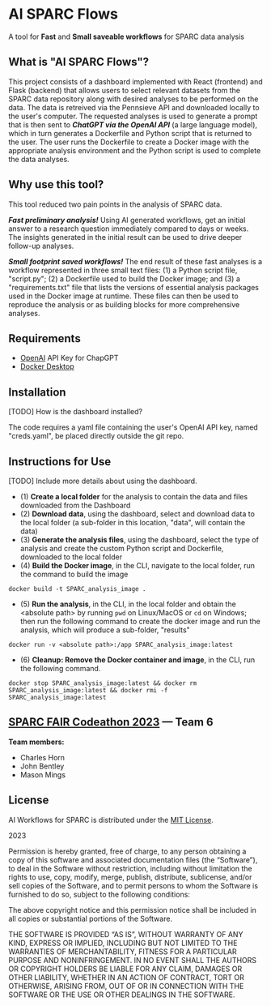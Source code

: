# AI SPARC Flows
A tool for **Fast** and **Small saveable workflows** for SPARC data analysis

## What is "AI SPARC Flows"?
This project consists of a dashboard implemented with React (frontend) and Flask (backend) that allows users to select relevant datasets from the SPARC data repository along with desired analyses to be performed on the data. The data is retreived via the Pennsieve API and downloaded locally to the user's computer. The requested analyses is used to generate a prompt that is then sent to ***ChatGPT via the OpenAI API*** (a large language model), which in turn generates a Dockerfile and Python script that is returned to the user. The user runs the Dockerfile to create a Docker image with the appropriate analysis environment and the Python script is used to complete the data analyses.

## Why use this tool? 
This tool reduced two pain points in the analysis of SPARC data.

***Fast preliminary analysis!*** Using AI generated workflows, get an initial answer to a research question immediately compared to days or weeks. The insights generated in the initial result can be used to drive deeper follow-up analyses.

***Small footprint saved workflows!*** The end result of these fast analyses is a workflow represented in three small text files: (1) a Python script file, "script.py"; (2) a Dockerfile used to build the Docker image; and (3) a "requirements.txt" file that lists the versions of essential analysis packages used in the Docker image at runtime. These files can then be used to reproduce the analysis or as building blocks for more comprehensive analyses.

## Requirements
* [OpenAI](https://openai.com/) API Key for ChapGPT
* [Docker Desktop](https://www.docker.com/products/docker-desktop/)

## Installation
[TODO] How is the dashboard installed?

The code requires a yaml file containing the user's OpenAI API key, named "creds.yaml", be placed directly outside the git repo.

## Instructions for Use
[TODO] Include more details about using the dashboard.

* (1) **Create a local folder** for the analysis to contain the data and files downloaded from the Dashboard
* (2) **Download data**, using the dashboard, select and download data to the local folder (a sub-folder in this location, "data", will contain the data)
* (3) **Generate the analysis files**, using the dashboard, select the type of analysis and create the custom Python script and Dockerfile, downloaded to the local folder
* (4) **Build the Docker image**, in the CLI, navigate to the local folder, run the command to build the image
```
docker build -t SPARC_analysis_image .
```
* (5) **Run the analysis**, in the CLI, in the local folder and obtain the \<absolute path\> by running `pwd` on Linux/MacOS or `cd` on Windows; then run the following command to create the docker image and run the analysis, which will produce a sub-folder, "results"
```
docker run -v <absolute path>:/app SPARC_analysis_image:latest
```
* (6) **Cleanup: Remove the Docker container and image**, in the CLI, run the following command. 
```
docker stop SPARC_analysis_image:latest && docker rm SPARC_analysis_image:latest && docker rmi -f SPARC_analysis_image:latest
```

## [SPARC FAIR Codeathon 2023](https://sparc.science/news-and-events/events/2023sparc-codeathon) — Team 6
**Team members:**
* Charles Horn
* John Bentley
* Mason Mings

## License
AI Workflows for SPARC is distributed under the [MIT License](https://opensource.org/license/mit/).

2023

Permission is hereby granted, free of charge, to any person obtaining a copy of this software and associated documentation files (the “Software”), to deal in the Software without restriction, including without limitation the rights to use, copy, modify, merge, publish, distribute, sublicense, and/or sell copies of the Software, and to permit persons to whom the Software is furnished to do so, subject to the following conditions:

The above copyright notice and this permission notice shall be included in all copies or substantial portions of the Software.

THE SOFTWARE IS PROVIDED “AS IS”, WITHOUT WARRANTY OF ANY KIND, EXPRESS OR IMPLIED, INCLUDING BUT NOT LIMITED TO THE WARRANTIES OF MERCHANTABILITY, FITNESS FOR A PARTICULAR PURPOSE AND NONINFRINGEMENT. IN NO EVENT SHALL THE AUTHORS OR COPYRIGHT HOLDERS BE LIABLE FOR ANY CLAIM, DAMAGES OR OTHER LIABILITY, WHETHER IN AN ACTION OF CONTRACT, TORT OR OTHERWISE, ARISING FROM, OUT OF OR IN CONNECTION WITH THE SOFTWARE OR THE USE OR OTHER DEALINGS IN THE SOFTWARE.
